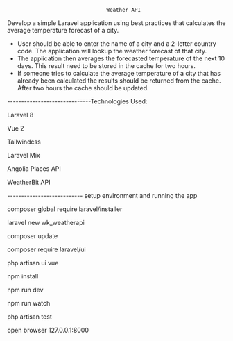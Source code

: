                                     Weather API


Develop a simple Laravel application using best practices that calculates the average temperature forecast of a city. 
- User should be able to enter the name of a city and a 2-letter country code. The application will lookup the weather forecast of that city.
- The application then averages the forecasted temperature of the next 10 days. This result need to be stored in the cache for two hours.
- If someone tries to calculate the average temperature of a city that has already been calculated the results should be returned from the cache. After two hours the cache should be updated.


------------------------------Technologies Used:

Laravel 8

Vue 2

Tailwindcss

Laravel Mix

Angolia Places API

WeatherBit API

--------------------------- setup environment and running the app

composer global require laravel/installer

laravel new wk_weatherapi

composer update

composer require laravel/ui

php artisan ui vue

npm install

npm run dev

npm run watch

php artisan test

open browser 127.0.0.1:8000
